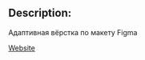 ## Description:
 Адаптивная вёрстка по макету Figma

[Website](https://mari-krukovskaya.github.io/CyberPunk/ "CyberPunk")